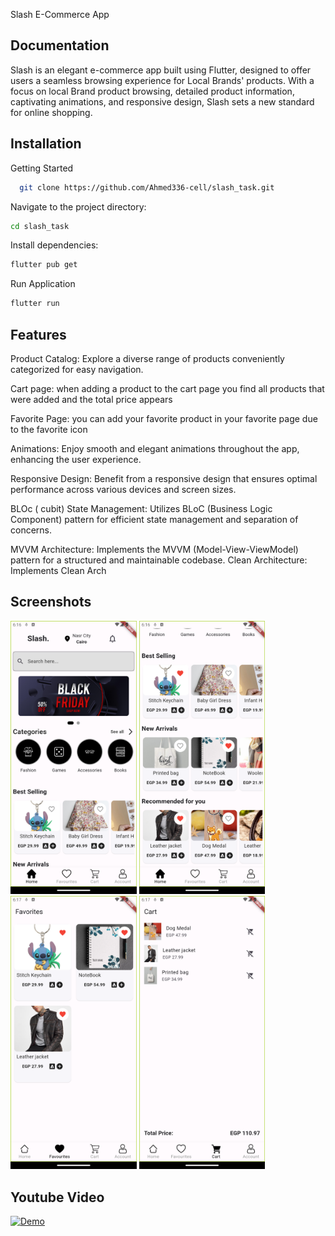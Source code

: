 Slash E-Commerce App



## Documentation

Slash is an elegant e-commerce app built using Flutter, designed to offer users a seamless browsing experience for Local Brands' products. With a focus on local Brand product browsing, detailed product information, captivating animations, and responsive design, Slash sets a new standard for online shopping.


## Installation
Getting Started

```bash
  git clone https://github.com/Ahmed336-cell/slash_task.git
```

Navigate to the project directory:
```bash
cd slash_task
```

Install dependencies:
```bash
flutter pub get
```
Run Application
```bash
flutter run  
```

## Features

Product Catalog: Explore a diverse range of products conveniently categorized for easy navigation.

Cart page: when adding a product to the cart page you find all products that were added and the total price appears

Favorite Page: you can add your favorite product in your favorite page due to the favorite icon

Animations: Enjoy smooth and elegant animations throughout the app, enhancing the user experience.

Responsive Design: Benefit from a responsive design that ensures optimal performance across various devices and screen sizes.

BLOc ( cubit) State Management: Utilizes BLoC (Business Logic Component) pattern for efficient state management and separation of concerns.

MVVM Architecture: Implements the MVVM (Model-View-ViewModel) pattern for a structured and maintainable codebase.
Clean Architecture: Implements Clean Arch 

## Screenshots

<img src="https://github.com/Ahmed336-cell/slash_task/blob/main/slash_task/homepage.png" width="40%" height="40%">


<img src="https://github.com/Ahmed336-cell/slash_task/blob/main/slash_task/homepageloved.png" width="40%" height="40%">

<img src="https://github.com/Ahmed336-cell/slash_task/blob/main/slash_task/favouritepage.png" width="40%" height="40%">

<img src="https://github.com/Ahmed336-cell/slash_task/blob/main/slash_task/cartpage.png" width="40%" height="40%">



## Youtube Video
[![Demo](https://img.youtube.com/vi/96xVEBno9Rk/0.jpg)](https://youtube.com/shorts/96xVEBno9Rk?feature=share)
